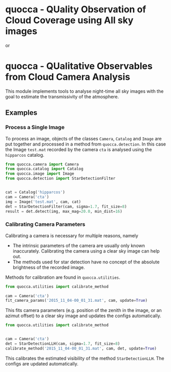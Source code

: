 # quocca - QUality Observation of Cloud Coverage using All sky images
or
# quocca - QUalitative Observables from Cloud Camera Analysis

This module implements tools to analyse night-time all sky images with the goal to estimate the transmissivity of the atmosphere.

## Examples

### Process a Single Image

To process an image, objects of the classes `Camera`, `Catalog` and `Image` are put together and processed in a method from `quocca.detection`. In this case the Image `test.mat` recorded by the camera `cta` is analysed using the `hipparcos` catalog.

```python
from quocca.camera import Camera
from quocca.catalog import Catalog
from quocca.image import Image
from quocca.detection import StarDetectionFilter


cat = Catalog('hipparcos')
cam = Camera('cta')
img = Image('test.mat', cam, cat)
det = StarDetectionFilter(cam, sigma=1.7, fit_size=8)
result = det.detect(img, max_mag=20.0, min_dist=16)
``` 
### Calibrating Camera Parameters

Calibrating a camera is necessary for multiple reasons, namely
* The intrinsic parameters of the camera are usually only known inaccurately. Calibrating the camera using a clear sky image can help out.
* The methods used for star detection have no concept of the absolute brightness of the recorded image.

Methods for calibration are found in `quocca.utilities`.

```python
from quocca.utilities import calibrate_method

cam = Camera('cta')
fit_camera_params('2015_11_04-00_01_31.mat', cam, update=True)
```
This fits camera parameters (e.g. position of the zenith in the image, or an azimut offset) to a clear sky image and updates the configs automatically.

```python
from quocca.utilities import calibrate_method


cam = Camera('cta')
det = StarDetectionLLH(cam, sigma=1.7, fit_size=8)
calibrate_method('2015_11_04-00_01_31.mat', cam, det, update=True)
```
This calibrates the estimated visibility of the method `StarDetectionLLH`. The configs are updated automatically.
